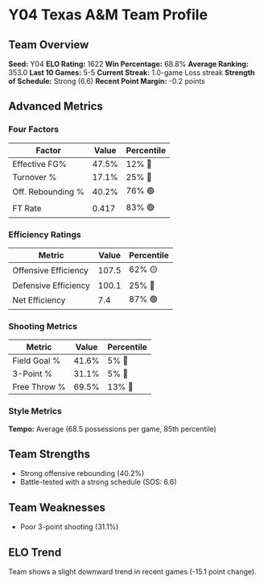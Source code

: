 # Y04 Texas A&M Team Profile
## Team Overview
**Seed:** Y04
**ELO Rating:** 1622
**Win Percentage:** 68.8%
**Average Ranking:** 353.0
**Last 10 Games:** 5-5
**Current Streak:** 1.0-game Loss streak
**Strength of Schedule:** Strong (6.6)
**Recent Point Margin:** -0.2 points

## Advanced Metrics
### Four Factors
| Factor | Value | Percentile |
|--------|-------|------------|
| Effective FG% | 47.5% | 12% 🔴 |
| Turnover % | 17.1% | 25% 🔴 |
| Off. Rebounding % | 40.2% | 76% 🟢 |
| FT Rate | 0.417 | 83% 🟢 |

### Efficiency Ratings
| Metric | Value | Percentile |
|--------|-------|------------|
| Offensive Efficiency | 107.5 | 62% 🟡 |
| Defensive Efficiency | 100.1 | 25% 🔴 |
| Net Efficiency | 7.4 | 87% 🟢 |

### Shooting Metrics
| Metric | Value | Percentile |
|--------|-------|------------|
| Field Goal % | 41.6% | 5% 🔴 |
| 3-Point % | 31.1% | 5% 🔴 |
| Free Throw % | 69.5% | 13% 🔴 |

### Style Metrics
**Tempo:** Average (68.5 possessions per game, 85th percentile)

## Team Strengths
* Strong offensive rebounding (40.2%)
* Battle-tested with a strong schedule (SOS: 6.6)

## Team Weaknesses
* Poor 3-point shooting (31.1%)

## ELO Trend
Team shows a slight downward trend in recent games (-15.1 point change).

